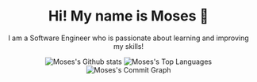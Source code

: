 <h1 align='center'>
Hi! My name is Moses 👋
</h1>
<p align='center'>
  I am a Software Engineer who is passionate about learning and improving my skills!
</p>

<!-- Github Stats  -->
<p align="center">
    <img  src="https://github-readme-stats.vercel.app/api?username=moses369&count_private=true&show_icons=true&include_all_commits=true&bg_color=00000000&hide_border=true&title_color=2F2FC9;" alt="Moses's Github stats" />
    <img  src="https://github-readme-stats.vercel.app/api/top-langs/?username=moses369&layout=compact&bg_color=00000000&hide_border=true" alt="Moses's Top Languages" />    <img  src="https://github-readme-activity-graph.cyclic.app/graph?username=moses369&bg_color=00000000&theme=tokyo-night" alt="Moses's Commit Graph" />
</p>
<!--
**moses369/moses369** is a ✨ _special_ ✨ repository because its `README.md` (this file) appears on your GitHub profile.

Here are some ideas to get you started:

- 🔭 I’m currently working on ...
- 🌱 I’m currently learning ...
- 👯 I’m looking to collaborate on ...
- 🤔 I’m looking for help with ...
- 💬 Ask me about ...
- 📫 How to reach me: ...
- 😄 Pronouns: ...
- ⚡ Fun fact: ...
-->
